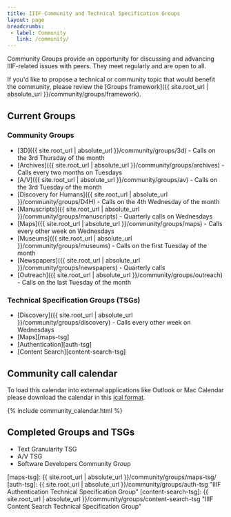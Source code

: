 ```yaml
---
title: IIIF Community and Technical Specification Groups
layout: page
breadcrumbs:
 - label: Community
   link: /community/
---
```


Community Groups provide an opportunity for discussing and advancing IIIF-related issues with peers. They meet regularly and are open to all.

If you'd like to propose a technical or community topic that would benefit the community, please review the [Groups framework]({{ site.root_url | absolute_url }}/community/groups/framework).


## Current Groups

### Community Groups
  *   [3D]({{ site.root_url | absolute_url }}/community/groups/3d) - Calls on the 3rd Thursday of the month
  *   [Archives]({{ site.root_url | absolute_url }}/community/groups/archives) - Calls every two months on Tuesdays
  *   [A/V]({{ site.root_url | absolute_url }}/community/groups/av) - Calls on the 3rd Tuesday of the month
  *   [Discovery for Humans]({{ site.root_url | absolute_url }}/community/groups/D4H) - Calls on the 4th Wednesday of the month
  *   [Manuscripts]({{ site.root_url | absolute_url }}/community/groups/manuscripts) - Quarterly calls on Wednesdays
  *   [Maps]({{ site.root_url | absolute_url }}/community/groups/maps) - Calls every other week on Wednesdays
  *   [Museums]({{ site.root_url | absolute_url }}/community/groups/museums) - Calls on the first Tuesday of the month
  *   [Newspapers]({{ site.root_url | absolute_url }}/community/groups/newspapers) - Quarterly calls
  *   [Outreach]({{ site.root_url | absolute_url }}/community/groups/outreach) - Calls on the last Tuesday of the month

### Technical Specification Groups (TSGs)
   *   [Discovery]({{ site.root_url | absolute_url }}/community/groups/discovery) - Calls every other week on Wednesdays
  * [Maps][maps-tsg]
  * [Authentication][auth-tsg]
  * [Content Search][content-search-tsg]

<h2><a name="calendar"></a>Community call calendar</h2>

To load this calendar into external applications like Outlook or Mac Calendar please download the calendar in this [ical format](https://calendar.google.com/calendar/ical/1hnm5h86n94ore0vnoo188ter8%40group.calendar.google.com/public/basic.ics).

{% include community_calendar.html %}

## Completed Groups and TSGs

* Text Granularity TSG
* A/V TSG
* Software Developers Community Group


[maps-tsg]: {{ site.root_url | absolute_url }}/community/groups/maps-tsg/
[auth-tsg]: {{ site.root_url | absolute_url }}/community/groups/auth-tsg "IIIF Authentication Technical Specification Group"
[content-search-tsg]: {{ site.root_url | absolute_url }}/community/groups/content-search-tsg "IIIF Content Search Technical Specification Group"
